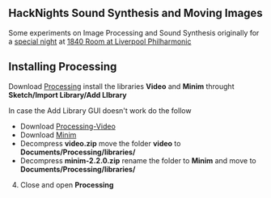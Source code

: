 ## HackNights Sound Synthesis and Moving Images

Some experiments on Image Processing and Sound Synthesis originally for a [special night](http://www.fact.co.uk/whats-on/current/factlab-hack-nights-at-the-phil-audio-synthesis-based-on-moving-images.aspx) at [1840 Room at Liverpool Philharmonic](http://www.liverpoolphil.com/)

## Installing Processing
Download [Processing](https://processing.org/download/?processing) install the libraries **Video** and **Minim** throught  **Sketch/Import Library/Add LIbrary**

In case the Add Library GUI doesn't work do the follow

* Download [Processing-Video](https://github.com/processing/processing-video/releases/download/latest/video.zip)
* Download [Minim](http://code.compartmental.net/minim/distro/minim-2.2.0.zip)
* Decompress **video.zip** move the folder **video** to **Documents/Processing/libraries/**
* Decompress **minim-2.2.0.zip** rename the folder to **Minim**  and move to **Documents/Processing/libraries/**
4. Close and open **Processing**
